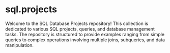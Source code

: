 # sql.projects
Welcome to the SQL Database Projects repository! This collection is dedicated to various SQL projects, queries, and database management tasks. The repository is structured to provide examples ranging from simple queries to complex operations involving multiple joins, subqueries, and data manipulation.

